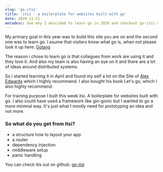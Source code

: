```yaml
---
slug: 'go-itsi'
title: 'itsi - a boilerplate for websites built with go'
date: 2020-11-21
metadesc: See why I descided to learn go in 2020 and checkout go-itsi my boilertype for prototyping websites with golang.
---
```


My primary goal in this year was to build this site you are on and the second one was to learn go. I asume that visiters know what go is, when not please look it up here: <a href="https://golang.org/" target="_blank">Golang</a>

The reason i chose to learn go is that collegues from work are using it and they love it. And also my team is also having an eye on it and there are a lot of ideas around distributed systems.

So i started learning it in April and found my self a lot on the Site of <a href="https://www.alexedwards.net/" target="_blank">Alex Edwards</a> which I highly recommend. I also bought his book Let's go, which I also highly recommend.

For training purpose I built this week itsi. A boilerplate for websites built with go. I also could have used a framework like gin-gonic but I wanted to go a more minimal way. It's just what I mostly need for prototyping an idea and not more.

### So what do you get from itsi?

- a structure how to layout your app
- a router
- dependency injection
- middleware setup
- panic handling

You can check itis out on github: <a href="https://github.com/dpointeck/go-itsi" target="_blank">go-itsi</a>
